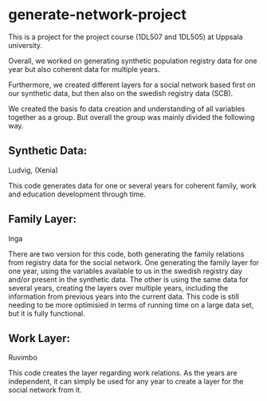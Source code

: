 # generate-network-project

This is a project for the project course (1DL507 and 1DL505) at Uppsala university. 

Overall, we worked on generating synthetic population registry data for one year but also coherent data for multiple years. 

Furthermore, we created different layers for a social network based first on our synthetic data, but then also on the swedish registry data (SCB). 

We created the basis fo data creation and understanding of all variables together as a group. But overall the group was mainly divided the following way. 

## Synthetic Data: 
Ludvig, (Xenia)

This code generates data for one or several years for coherent family, work and education development through time. 


## Family Layer: 
Inga

There are two version for this code, both generating the family relations from registry data for the social network. One generating the family layer for one year, using the variables available to us in the swedish registry day and/or present in the synthetic data. 
The other is using the same data for several years, creating the layers over multiple years, including the information from previous years into the current data. This code is still needing to be more optimisied in terms of running time on a large data set, but it is fully functional. 

## Work Layer: 
Ruvimbo

This code creates the layer regarding work relations. As the years are independent, it can simply be used for any year to create a layer for the social network from it. 
